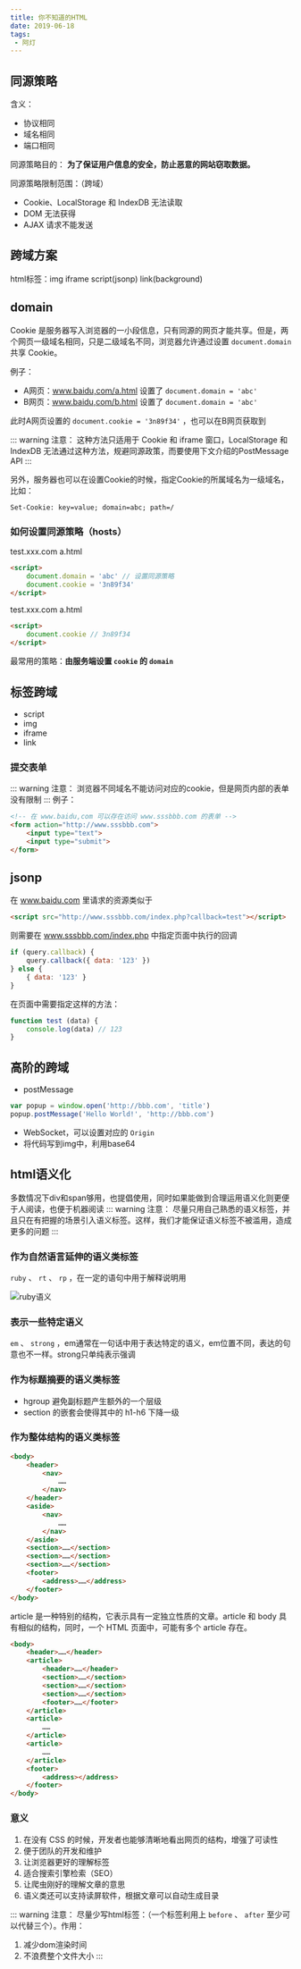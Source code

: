 ```yaml
---
title: 你不知道的HTML
date: 2019-06-18
tags: 
 - 阿灯
---
```


## 同源策略
含义：
+ 协议相同
+ 域名相同
+ 端口相同

同源策略目的： **为了保证用户信息的安全，防止恶意的网站窃取数据。**

同源策略限制范围：（跨域）
+ Cookie、LocalStorage 和 IndexDB 无法读取
+ DOM 无法获得
+ AJAX 请求不能发送

## 跨域方案
html标签：img iframe script(jsonp) link(background)

## domain
Cookie 是服务器写入浏览器的一小段信息，只有同源的网页才能共享。但是，两个网页一级域名相同，只是二级域名不同，浏览器允许通过设置 `document.domain` 共享 Cookie。

例子：
+ A网页：www.baidu,com/a.html 设置了 `document.domain = 'abc'`
+ B网页：www.baidu,com/b.html 设置了 `document.domain = 'abc'`

此时A网页设置的 `document.cookie = '3n89f34'` ，也可以在B网页获取到

::: warning 注意：
这种方法只适用于 Cookie 和 iframe 窗口，LocalStorage 和 IndexDB 无法通过这种方法，规避同源政策，而要使用下文介绍的PostMessage API
:::

另外，服务器也可以在设置Cookie的时候，指定Cookie的所属域名为一级域名，比如：
```
Set-Cookie: key=value; domain=abc; path=/
```

### 如何设置同源策略（hosts）
test.xxx.com a.html
```html
<script>
    document.domain = 'abc' // 设置同源策略
    document.cookie = '3n89f34'
</script>

```

test.xxx.com a.html
```html
<script>
    document.cookie // 3n89f34
</script>
```

最常用的策略：**由服务端设置 `cookie` 的 `domain`**

## 标签跨域
+ script
+ img
+ iframe
+ link

### 提交表单
::: warning 注意：
浏览器不同域名不能访问对应的cookie，但是网页内部的表单没有限制
:::
例子：
```html
<!-- 在 www.baidu,com 可以存在访问 www.sssbbb.com 的表单 -->
<form action="http://www.sssbbb.com">
    <input type="text">
    <input type="submit">
</form>
```

## jsonp
在 www.baidu,com 里请求的资源类似于   
```html
<script src="http://www.sssbbb.com/index.php?callback=test"></script>
```
则需要在 www.sssbbb.com/index.php 中指定页面中执行的回调
```js
if (query.callback) {
    query.callback({ data: '123' })
} else {
    { data: '123' }
}
```
在页面中需要指定这样的方法：
```js
function test (data) {
    console.log(data) // 123
}
```

## 高阶的跨域
+ postMessage
```js
var popup = window.open('http://bbb.com', 'title')
popup.postMessage('Hello World!', 'http://bbb.com')
```
+ WebSocket，可以设置对应的 `Origin`
+ 将代码写到img中，利用base64

## html语义化
多数情况下div和span够用，也提倡使用，同时如果能做到合理运用语义化则更便于人阅读，也便于机器阅读
::: warning 注意：
尽量只用自己熟悉的语义标签，并且只在有把握的场景引入语义标签。这样，我们才能保证语义标签不被滥用，造成更多的问题
:::

### 作为自然语言延伸的语义类标签
`ruby` 、 `rt` 、 `rp` ，在一定的语句中用于解释说明用

![ruby语义](/blog/img/yideng/ruby-yuyi.png)

### 表示一些特定语义
`em` 、 `strong` ，em通常在一句话中用于表达特定的语义，em位置不同，表达的句意也不一样。strong只单纯表示强调

### 作为标题摘要的语义类标签
+ hgroup 避免副标题产生额外的一个层级
+ section 的嵌套会使得其中的 h1-h6 下降一级

### 作为整体结构的语义类标签
```html
<body>
    <header>
        <nav>
            ……
        </nav>
    </header>
    <aside>
        <nav>
            ……
        </nav>
    </aside>
    <section>……</section>
    <section>……</section>
    <section>……</section>
    <footer>
        <address>……</address>
    </footer>
</body>
```
article 是一种特别的结构，它表示具有一定独立性质的文章。article 和 body 具有相似的结构，同时，一个 HTML 页面中，可能有多个 article 存在。
```html
<body>
    <header>……</header>
    <article>
        <header>……</header>
        <section>……</section>
        <section>……</section>
        <section>……</section>
        <footer>……</footer>
    </article>
    <article>
        ……
    </article>
    <article>
        ……
    </article>
    <footer>
        <address></address>
    </footer>
</body>
```
### 意义
1. 在没有 CSS 的时候，开发者也能够清晰地看出网页的结构，增强了可读性
2. 便于团队的开发和维护
3. 让浏览器更好的理解标签
4. 适合搜索引擎检索（SEO）
5. 让爬虫刚好的理解文章的意思
6. 语义类还可以支持读屏软件，根据文章可以自动生成目录

::: warning 注意：
尽量少写html标签：（一个标签利用上 `before` 、 `after` 至少可以代替三个）。作用：
1. 减少dom渲染时间
2. 不浪费整个文件大小
:::

